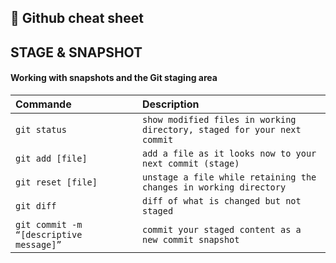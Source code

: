 

## 🚀 Github cheat sheet




## STAGE & SNAPSHOT

#### Working with snapshots and the Git staging area

| Commande | Description |
| :-------- | :------- | 
| `git status` | `show modified files in working directory, staged for your next commit` | 
| `git add [file]` | `add a file as it looks now to your next commit (stage)` | 
| `git reset [file]` | `unstage a file while retaining the changes in working directory` | 
| `git diff` | `diff of what is changed but not staged` | 
| `git commit -m “[descriptive message]”` | `commit your staged content as a new commit snapshot` | 

